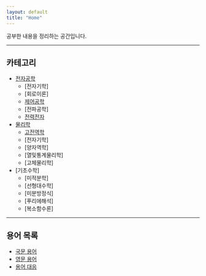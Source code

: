 ```yaml
---
layout: default
title: "Home"
---
```


공부한 내용을 정리하는 공간입니다.

---

## 카테고리
- [전자공학](./EE/ElectricalEngineering.md)
  - [전자기학]
  - [회로이론]
  - [제어공학](./EE/ControlEngineering/ControlEngineering.md)
  - [전파공학]
  - [전력전자](./EE/PowerElectronics/PowerElectronics.md)
- [물리학](./PHY/Physics.md)
  - [고전역학](./PHY/ClassicalMechanics/ClassicalMechanics.md)
  - [전자기학]
  - [양자역학]
  - [열및통계물리학]
  - [고체물리학]
- [기초수학]
  - [미적분학]
  - [선형대수학]
  - [미분방정식]
  - [푸리에해석]
  - [복소함수론]

---

## 용어 목록
- [국문 용어](./terminology/KIndex.md)
- [영문 용어](./terminology/EIndex.md)
- [용어 대응](./terminology/Translation.md)
